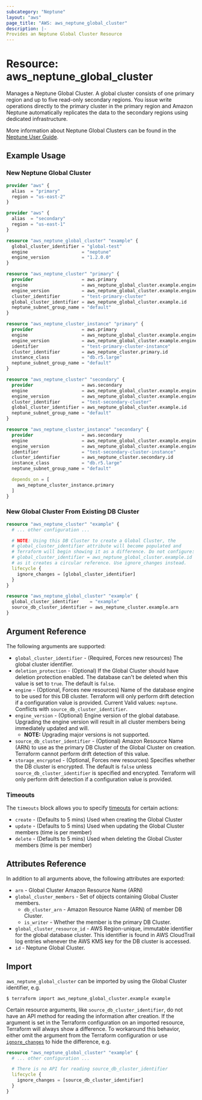 ```yaml
---
subcategory: "Neptune"
layout: "aws"
page_title: "AWS: aws_neptune_global_cluster"
description: |-
Provides an Neptune Global Cluster Resource
---
```


# Resource: aws_neptune_global_cluster

Manages a Neptune Global Cluster. A global cluster consists of one primary region and up to five read-only secondary regions. You issue write operations directly to the primary cluster in the primary region and Amazon Neptune automatically replicates the data to the secondary regions using dedicated infrastructure.

More information about Neptune Global Clusters can be found in the [Neptune User Guide](https://docs.aws.amazon.com/neptune/latest/userguide/neptune-global-database.html).

## Example Usage

### New Neptune Global Cluster

```terraform
provider "aws" {
  alias  = "primary"
  region = "us-east-2"
}

provider "aws" {
  alias  = "secondary"
  region = "us-east-1"
}

resource "aws_neptune_global_cluster" "example" {
  global_cluster_identifier = "global-test"
  engine                    = "neptune"
  engine_version            = "1.2.0.0"
}

resource "aws_neptune_cluster" "primary" {
  provider                  = aws.primary
  engine                    = aws_neptune_global_cluster.example.engine
  engine_version            = aws_neptune_global_cluster.example.engine_version
  cluster_identifier        = "test-primary-cluster"
  global_cluster_identifier = aws_neptune_global_cluster.example.id
  neptune_subnet_group_name = "default"
}

resource "aws_neptune_cluster_instance" "primary" {
  provider                  = aws.primary
  engine                    = aws_neptune_global_cluster.example.engine
  engine_version            = aws_neptune_global_cluster.example.engine_version
  identifier                = "test-primary-cluster-instance"
  cluster_identifier        = aws_neptune_cluster.primary.id
  instance_class            = "db.r5.large"
  neptune_subnet_group_name = "default"
}

resource "aws_neptune_cluster" "secondary" {
  provider                  = aws.secondary
  engine                    = aws_neptune_global_cluster.example.engine
  engine_version            = aws_neptune_global_cluster.example.engine_version
  cluster_identifier        = "test-secondary-cluster"
  global_cluster_identifier = aws_neptune_global_cluster.example.id
  neptune_subnet_group_name = "default"
}

resource "aws_neptune_cluster_instance" "secondary" {
  provider                  = aws.secondary
  engine                    = aws_neptune_global_cluster.example.engine
  engine_version            = aws_neptune_global_cluster.example.engine_version
  identifier                = "test-secondary-cluster-instance"
  cluster_identifier        = aws_neptune_cluster.secondary.id
  instance_class            = "db.r5.large"
  neptune_subnet_group_name = "default"

  depends_on = [
    aws_neptune_cluster_instance.primary
  ]
}
```

### New Global Cluster From Existing DB Cluster

```terraform
resource "aws_neptune_cluster" "example" {
  # ... other configuration ...

  # NOTE: Using this DB Cluster to create a Global Cluster, the
  # global_cluster_identifier attribute will become populated and
  # Terraform will begin showing it as a difference. Do not configure:
  # global_cluster_identifier = aws_neptune_global_cluster.example.id
  # as it creates a circular reference. Use ignore_changes instead.
  lifecycle {
    ignore_changes = [global_cluster_identifier]
  }
}

resource "aws_neptune_global_cluster" "example" {
  global_cluster_identifier    = "example"
  source_db_cluster_identifier = aws_neptune_cluster.example.arn
}
```

## Argument Reference

The following arguments are supported:

* `global_cluster_identifier` - (Required, Forces new resources) The global cluster identifier.
* `deletion_protection` - (Optional) If the Global Cluster should have deletion protection enabled. The database can't be deleted when this value is set to `true`. The default is `false`.
* `engine` - (Optional, Forces new resources) Name of the database engine to be used for this DB cluster. Terraform will only perform drift detection if a configuration value is provided. Current Valid values: `neptune`. Conflicts with `source_db_cluster_identifier`.
* `engine_version` - (Optional) Engine version of the global database. Upgrading the engine version will result in all cluster members being immediately updated and will.
    * **NOTE:** Upgrading major versions is not supported.
* `source_db_cluster_identifier` - (Optional) Amazon Resource Name (ARN) to use as the primary DB Cluster of the Global Cluster on creation. Terraform cannot perform drift detection of this value.
* `storage_encrypted` - (Optional, Forces new resources) Specifies whether the DB cluster is encrypted. The default is `false` unless `source_db_cluster_identifier` is specified and encrypted. Terraform will only perform drift detection if a configuration value is provided.

### Timeouts

The `timeouts` block allows you to specify [timeouts](https://www.terraform.io/docs/configuration/blocks/resources/syntax.html#operation-timeouts) for certain actions:

* `create` - (Defaults to 5 mins) Used when creating the Global Cluster
* `update` - (Defaults to 5 mins) Used when updating the Global Cluster members (time is per member)
* `delete` - (Defaults to 5 mins) Used when deleting the Global Cluster members (time is per member)

## Attributes Reference

In addition to all arguments above, the following attributes are exported:

* `arn` - Global Cluster Amazon Resource Name (ARN)
* `global_cluster_members` - Set of objects containing Global Cluster members.
    * `db_cluster_arn` - Amazon Resource Name (ARN) of member DB Cluster.
    * `is_writer` - Whether the member is the primary DB Cluster.
* `global_cluster_resource_id` - AWS Region-unique, immutable identifier for the global database cluster. This identifier is found in AWS CloudTrail log entries whenever the AWS KMS key for the DB cluster is accessed.
* `id` - Neptune Global Cluster.

## Import

`aws_neptune_global_cluster` can be imported by using the Global Cluster identifier, e.g.

```
$ terraform import aws_neptune_global_cluster.example example
```

Certain resource arguments, like `source_db_cluster_identifier`, do not have an API method for reading the information after creation. If the argument is set in the Terraform configuration on an imported resource, Terraform will always show a difference. To workaround this behavior, either omit the argument from the Terraform configuration or use [`ignore_changes`](https://www.terraform.io/docs/configuration/meta-arguments/lifecycle.html#ignore_changes) to hide the difference, e.g.

```terraform
resource "aws_neptune_global_cluster" "example" {
  # ... other configuration ...

  # There is no API for reading source_db_cluster_identifier
  lifecycle {
    ignore_changes = [source_db_cluster_identifier]
  }
}
```
